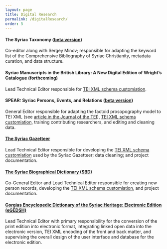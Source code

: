 ```yaml
---
layout: page
title: Digital Research
permalink: /digitalResearch/
order: 5
---
```


#### The Syriac Taxonomy ([beta version](https://raw.githubusercontent.com/srophe/syriaca-data/refs/heads/development/data/taxonomy/taxonomy.rdf))  
Co-editor along with Sergey Minov; responsible for adapting the keyword list of 
the Comprehensive Bibliography of Syriac Christianity, metadata curation, and data structure. 



#### Syriac Manuscripts in the British Library: A New Digital Edition of Wright’s Catalogue (forthcoming)
Lead Technical Editor responsible for 
[TEI XML schema customiation](https://github.com/srophe/britishLibrary/tree/main/documentation/schema).


#### SPEAR: Syriac Persons, Events, and Relations ([beta version](https://spear-prosop.org/index.html))  
General Editor responsible for adapting the factoid prosopography model to TEI XML 
(see [article in the Journal of the TEI](https://journals.openedition.org/jtei/3979)), 
[TEI XML schema customiation](https://github.com/srophe/spear/tree/main/documentation/Schema), training 
contributing researchers, and editing and cleaning data. 


#### [The Syriac Gazetteer](http://syriaca.org/geo)
Lead Technical Editor responsible for developing 
the [TEI XML schema customiation](https://github.com/srophe/syriaca/tree/main/documentation/schemas) used 
by the Syriac Gazetteer; data cleaning; and project documentation.


#### [The Syriac Biographical Dictionary (SBD)](http://syriaca.org/persons)  
Co-General Editor and Lead Technical Editor responsible for creating new person records, 
developing the [TEI XML schema customiation](https://github.com/srophe/syriaca/tree/main/documentation/schemas), 
and project documentation.  
  
  
#### [Gorgias Encyclopedic Dictionary of the Syriac Heritage: Electronic Edition (eGEDSH)](https://gedsh.bethmardutho.org/)  
Lead Technical Editor with primary responsibility for the conversion of the print edition into electronic format, 
integrating linked open data into the electronic version, TEI XML encoding of the front and back matter, 
and supervising the overall design of the user interface and database for the electronic edition.  
  


[jekyll-organization]: https://github.com/jekyll
